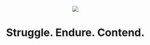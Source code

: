 <p align="center"><img src="https://user-images.githubusercontent.com/13915148/212045180-85bca8e2-daaa-42d5-a6f4-b38ba73311c3.jpg"/></p>

<h1 align="center">Struggle. Endure. Contend.</h1>

<!--
**Extellion/Extellion** is a ✨ _special_ ✨ repository because its `README.md` (this file) appears on your GitHub profile.!

Here are some ideas to get you started:

- 🔭 I’m currently working on ...
- 🌱 I’m currently learning ...
- 👯 I’m looking to collaborate on ...
- 🤔 I’m looking for help with ...
- 💬 Ask me about ...
- 📫 How to reach me: ...
- 😄 Pronouns: ...
- ⚡ Fun fact: ...
-->
